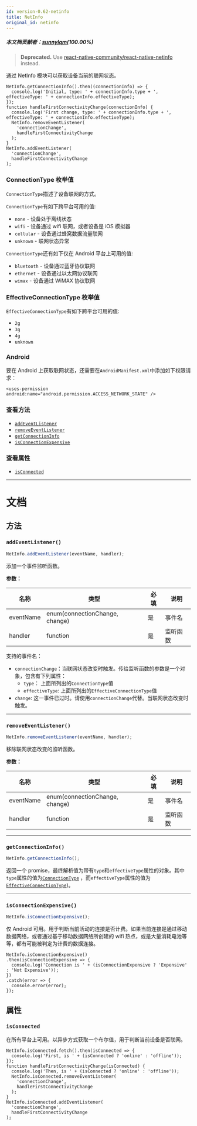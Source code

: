 ```yaml
---
id: version-0.62-netinfo
title: NetInfo
original_id: netinfo
---
```


##### 本文档贡献者：[sunnylqm](https://github.com/search?q=sunnylqm%40qq.com+in%3Aemail&type=Users)(100.00%)

> **Deprecated.** Use [react-native-community/react-native-netinfo](https://github.com/react-native-community/react-native-netinfo) instead.

通过 NetInfo 模块可以获取设备当前的联网状态。

```
NetInfo.getConnectionInfo().then((connectionInfo) => {
  console.log('Initial, type: ' + connectionInfo.type + ', effectiveType: ' + connectionInfo.effectiveType);
});
function handleFirstConnectivityChange(connectionInfo) {
  console.log('First change, type: ' + connectionInfo.type + ', effectiveType: ' + connectionInfo.effectiveType);
  NetInfo.removeEventListener(
    'connectionChange',
    handleFirstConnectivityChange
  );
}
NetInfo.addEventListener(
  'connectionChange',
  handleFirstConnectivityChange
);
```

### ConnectionType 枚举值

`ConnectionType`描述了设备联网的方式。

`ConnectionType`有如下跨平台可用的值:

- `none` - 设备处于离线状态
- `wifi` - 设备通过 wifi 联网，或者设备是 iOS 模拟器
- `cellular` - 设备通过蜂窝数据流量联网
- `unknown` - 联网状态异常

`ConnectionType`还有如下仅在 Android 平台上可用的值:

- `bluetooth` - 设备通过蓝牙协议联网
- `ethernet` - 设备通过以太网协议联网
- `wimax` - 设备通过 WiMAX 协议联网

### EffectiveConnectionType 枚举值

`EffectiveConnectionType`有如下跨平台可用的值:

- `2g`
- `3g`
- `4g`
- `unknown`

### Android

要在 Android 上获取联网状态，还需要在`AndroidManifest.xml`中添加如下权限请求：

`<uses-permission android:name="android.permission.ACCESS_NETWORK_STATE" />`

### 查看方法

- [`addEventListener`](netinfo.md#addeventlistener)
- [`removeEventListener`](netinfo.md#removeeventlistener)
- [`getConnectionInfo`](netinfo.md#getconnectioninfo)
- [`isConnectionExpensive`](netinfo.md#isconnectionexpensive)

### 查看属性

- [`isConnected`](netinfo.md#isconnected)

---

# 文档

## 方法

### `addEventListener()`

```jsx
NetInfo.addEventListener(eventName, handler);
```

添加一个事件监听函数。

**参数：**

| 名称      | 类型                           | 必填 | 说明     |
| --------- | ------------------------------ | ---- | -------- |
| eventName | enum(connectionChange, change) | 是   | 事件名   |
| handler   | function                       | 是   | 监听函数 |

支持的事件名：

- `connectionChange`：当联网状态改变时触发。传给监听函数的参数是一个对象，包含有下列属性：
  - `type`： 上面所列出的`ConnectionType`值
  - `effectiveType`: 上面所列出的`EffectiveConnectionType`值
- `change`: 这一事件已过时。请使用`connectionChange`代替。当联网状态改变时触发。

---

### `removeEventListener()`

```jsx
NetInfo.removeEventListener(eventName, handler);
```

移除联网状态改变的监听函数。

**参数：**

| 名称      | 类型                           | 必填 | 说明     |
| --------- | ------------------------------ | ---- | -------- |
| eventName | enum(connectionChange, change) | 是   | 事件名   |
| handler   | function                       | 是   | 监听函数 |

---

### `getConnectionInfo()`

```jsx
NetInfo.getConnectionInfo();
```

返回一个 promise，最终解析值为带有`type`和`effectiveType`属性的对象。其中`type`属性的值为[`ConnectionType`](netinfo.md#connectiontype-enum) ，而`effectiveType`属性的值为[`EffectiveConnectionType`](netinfo.md#effectiveconnectiontype-enum))。

---

### `isConnectionExpensive()`

```jsx
NetInfo.isConnectionExpensive();
```

仅 Android 可用。用于判断当前活动的连接是否计费。如果当前连接是通过移动数据网络，或者通过基于移动数据网络所创建的 wifi 热点，或是大量消耗电池等等，都有可能被判定为计费的数据连接。

```
NetInfo.isConnectionExpensive()
.then(isConnectionExpensive => {
  console.log('Connection is ' + (isConnectionExpensive ? 'Expensive' : 'Not Expensive'));
})
.catch(error => {
  console.error(error);
});
```

## 属性

### `isConnected`

在所有平台上可用。以异步方式获取一个布尔值，用于判断当前设备是否联网。

```
NetInfo.isConnected.fetch().then(isConnected => {
  console.log('First, is ' + (isConnected ? 'online' : 'offline'));
});
function handleFirstConnectivityChange(isConnected) {
  console.log('Then, is ' + (isConnected ? 'online' : 'offline'));
  NetInfo.isConnected.removeEventListener(
    'connectionChange',
    handleFirstConnectivityChange
  );
}
NetInfo.isConnected.addEventListener(
  'connectionChange',
  handleFirstConnectivityChange
);
```
